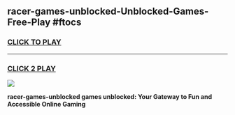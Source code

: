
## racer-games-unblocked-Unblocked-Games-Free-Play #ftocs
<h3>
<a href="https://us.freeplayer.one?title=racer-games-unblocked&ref=9M">CLICK TO PLAY</a></h3>
<hr>

<h3>
<a href="https://us.freeplayer.one?title=racer-games-unblocked&ref=9M">CLICK 2 PLAY</a>
  
</h3>

<a href="https://us.freeplayer.one?title=racer-games-unblocked&ref=9M"><img src="https://clearcache.store/games.png"></a>


**racer-games-unblocked games unblocked: Your Gateway to Fun and Accessible Online Gaming**
